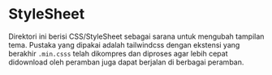 # StyleSheet

Direktori ini berisi CSS/StyleSheet sebagai sarana untuk mengubah tampilan tema. Pustaka yang dipakai adalah tailwindcss dengan ekstensi yang berakhir `.min.csss` telah dikompres dan diproses agar lebih cepat didownload oleh peramban juga dapat berjalan di berbagai peramban.